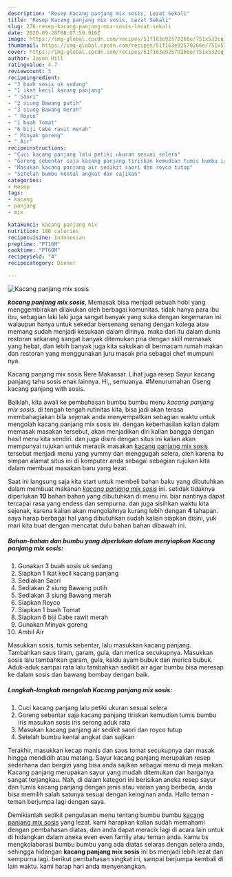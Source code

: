 ```yaml
---
description: "Resep Kacang panjang mix sosis, Lezat Sekali"
title: "Resep Kacang panjang mix sosis, Lezat Sekali"
slug: 276-resep-kacang-panjang-mix-sosis-lezat-sekali
date: 2020-09-28T08:07:59.916Z
image: https://img-global.cpcdn.com/recipes/51f163e92570266e/751x532cq70/kacang-panjang-mix-sosis-foto-resep-utama.jpg
thumbnail: https://img-global.cpcdn.com/recipes/51f163e92570266e/751x532cq70/kacang-panjang-mix-sosis-foto-resep-utama.jpg
cover: https://img-global.cpcdn.com/recipes/51f163e92570266e/751x532cq70/kacang-panjang-mix-sosis-foto-resep-utama.jpg
author: Jason Hill
ratingvalue: 4.7
reviewcount: 3
recipeingredient:
- "3 buah sosis uk sedang"
- "1 ikat kecil kacang panjang"
- " Saori"
- "2 siung Bawang putih"
- "3 siung Bawang merah"
- " Royco"
- "1 buah Tomat"
- "6 biji Cabe rawit merah"
- " Minyak goreng"
- " Air"
recipeinstructions:
- "Cuci kacang panjang lalu petiki ukuran sesuai selera"
- "Goreng sebentar saja kacang panjang tiriskan kemudian tumis bumbu iris masukan sosis iris serong aduk rata"
- "Masukan kacang panjang air sedikit saori dan royco tutup"
- "Setelah bumbu kental angkat dan sajikan"
categories:
- Resep
tags:
- kacang
- panjang
- mix

katakunci: kacang panjang mix 
nutrition: 186 calories
recipecuisine: Indonesian
preptime: "PT16M"
cooktime: "PT60M"
recipeyield: "4"
recipecategory: Dinner

---
```



![Kacang panjang mix sosis](https://img-global.cpcdn.com/recipes/51f163e92570266e/751x532cq70/kacang-panjang-mix-sosis-foto-resep-utama.jpg)

<b><i>kacang panjang mix sosis</i></b>, Memasak bisa menjadi sebuah hobi yang menggembirakan dilakukan oleh berbagai komunitas. tidak hanya para ibu ibu, sebagian laki laki juga sangat banyak yang suka dengan kegemaran ini. walaupun hanya untuk sekedar bersenang senang dengan kolega atau memang sudah menjadi kesukaan dalam dirinya. maka dari itu dalam dunia restoran sekarang sangat banyak ditemukan pria dengan skill memasak yang hebat, dan lebih banyak juga kita saksikan di bermacam rumah makan dan restoran yang menggunakan juru masak pria sebagai chef mumpuni nya.

Kacang panjang mix sosis Rere Makassar. Lihat juga resep Sayur kacang panjang tahu sosis enak lainnya. Hi,, semuanya. #Menurumahan Oseng kacang panjang with sosis.

Baiklah, kita awali ke pembahasan bumbu bumbu menu <i>kacang panjang mix sosis</i>. di tengah tengah rutinitas kita, bisa jadi akan terasa membahagiakan bila sejenak anda menyempatkan sebagian waktu untuk mengolah kacang panjang mix sosis ini. dengan keberhasilan kalian dalam memasak masakan tersebut, akan menjadikan diri kalian bangga dengan hasil menu kita sendiri. dan juga disini dengan situs ini kalian akan mempunyai rujukan untuk meracik masakan <u>kacang panjang mix sosis</u> tersebut menjadi menu yang yummy dan menggugah selera, oleh karena itu simpan alamat situs ini di komputer anda sebagai sebagian rujukan kita dalam membuat masakan baru yang lezat.


Saat ini langsung saja kita start untuk membeli bahan baku yang dibutuhkan dalam membuat makanan <u><i>kacang panjang mix sosis</i></u> ini. setidak tidaknya diperlukan <b>10</b> bahan bahan yang dibutuhkan di menu ini. biar nantinya dapat tercapai rasa yang endess dan sempurna. dan juga sisihkan waktu kita sejenak, karena kalian akan mengolahnya kurang lebih dengan <b>4</b> tahapan. saya harap berbagai hal yang dibutuhkan sudah kalian siapkan disini, yuk mari kita buat dengan mencatat dulu bahan bahan dibawah ini.

<!--inarticleads1-->

##### Bahan-bahan dan bumbu yang diperlukan dalam menyiapkan Kacang panjang mix sosis:

1. Gunakan 3 buah sosis uk sedang
1. Siapkan 1 ikat kecil kacang panjang
1. Sediakan  Saori
1. Sediakan 2 siung Bawang putih
1. Sediakan 3 siung Bawang merah
1. Siapkan  Royco
1. Siapkan 1 buah Tomat
1. Siapkan 6 biji Cabe rawit merah
1. Gunakan  Minyak goreng
1. Ambil  Air


Masukkan sosis, tumis sebentar, lalu masukkan kacang panjang. Tambahkan saus tiram, garam, gula, dan merica secukupnya. Masukkan sosis lalu tambahkan garam, gula, kaldu ayam bubuk dan merica bubuk. Aduk-aduk sampai rata lalu tambahkan sedikit air agar bumbu bisa meresap ke dalam sosis dan bawang bombay dengan baik. 

<!--inarticleads2-->

##### Langkah-langkah mengolah Kacang panjang mix sosis:

1. Cuci kacang panjang lalu petiki ukuran sesuai selera
1. Goreng sebentar saja kacang panjang tiriskan kemudian tumis bumbu iris masukan sosis iris serong aduk rata
1. Masukan kacang panjang air sedikit saori dan royco tutup
1. Setelah bumbu kental angkat dan sajikan


Terakhir, masukkan kecap manis dan saus tomat secukupnya dan masak hingga mendidih atau matang. Sayur kacang panjang merupakan resep sederhana dan bergizi yang bisa anda sajikan sebagai menu di meja makan. Kacang panjang merupakan sayur yang mudah ditemukan dan harganya sangat terjangkau. Nah, di dalam kategori ini berisikan aneka resep sayur dan tumis kacang panjang dengan jenis atau varian yang berbeda, anda bisa memilih salah satunya sesuai dengan keinginan anda. Hallo teman - teman berjumpa lagi dengan saya. 

Demikianlah sedikit pengulasan menu tentang bumbu bumbu <u>kacang panjang mix sosis</u> yang lezat. kami harapkan kalian sudah memahami dengan pembahasan diatas, dan anda dapat meracik lagi di acara lain untuk di hidangkan dalam aneka even even family atau teman anda. kamu bs mengkolaborasi bumbu bumbu yang ada diatas selaras dengan selera anda, sehingga hidangan <b>kacang panjang mix sosis</b> ini bs menjadi lebih lezat dan sempurna lagi. berikut pembahasan singkat ini, sampai berjumpa kembali di lain waktu. kami harap hari anda menyenangkan.

